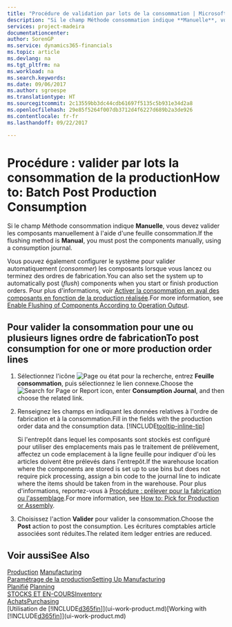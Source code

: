 ```yaml
---
title: "Procédure de validation par lots de la consommation | Microsoft Docs"
description: "Si le champ Méthode consommation indique **Manuelle**, vous devez valider les composants manuellement à l'aide d'une feuille consommation."
services: project-madeira
documentationcenter: 
author: SorenGP
ms.service: dynamics365-financials
ms.topic: article
ms.devlang: na
ms.tgt_pltfrm: na
ms.workload: na
ms.search.keywords: 
ms.date: 09/06/2017
ms.author: sgroespe
ms.translationtype: HT
ms.sourcegitcommit: 2c13559bb3dc44cdb61697f5135c5b931e34d2a8
ms.openlocfilehash: 29e85f5264f007db3712d4f6227d689b2a3de926
ms.contentlocale: fr-fr
ms.lasthandoff: 09/22/2017

---
```

# <a name="how-to-batch-post-production-consumption"></a><span data-ttu-id="d4eca-103">Procédure : valider par lots la consommation de la production</span><span class="sxs-lookup"><span data-stu-id="d4eca-103">How to: Batch Post Production Consumption</span></span>
<span data-ttu-id="d4eca-104">Si le champ Méthode consommation indique **Manuelle**, vous devez valider les composants manuellement à l'aide d'une feuille consommation.</span><span class="sxs-lookup"><span data-stu-id="d4eca-104">If the flushing method is **Manual**, you must post the components manually, using a consumption journal.</span></span>

<span data-ttu-id="d4eca-105">Vous pouvez également configurer le système pour valider automatiquement (*consommer*) les composants lorsque vous lancez ou terminez des ordres de fabrication.</span><span class="sxs-lookup"><span data-stu-id="d4eca-105">You can also set the system up to automatically post (*flush*) components when you start or finish production orders.</span></span> <span data-ttu-id="d4eca-106">Pour plus d'informations, voir [Activer la consommation en aval des composants en fonction de la production réalisée](production-how-to-flush-components-according-to-operation-output.md).</span><span class="sxs-lookup"><span data-stu-id="d4eca-106">For more information, see [Enable Flushing of Components According to Operation Output](production-how-to-flush-components-according-to-operation-output.md).</span></span>

## <a name="to-post-consumption-for-one-or-more-production-order-lines"></a><span data-ttu-id="d4eca-107">Pour valider la consommation pour une ou plusieurs lignes ordre de fabrication</span><span class="sxs-lookup"><span data-stu-id="d4eca-107">To post consumption for one or more production order lines</span></span>  
1.  <span data-ttu-id="d4eca-108">Sélectionnez l'icône ![Page ou état pour la recherche](media/ui-search/search_small.png "Page ou état pour la recherche"), entrez **Feuille consommation**, puis sélectionnez le lien connexe.</span><span class="sxs-lookup"><span data-stu-id="d4eca-108">Choose the ![Search for Page or Report](media/ui-search/search_small.png "Search for Page or Report icon") icon, enter **Consumption Journal**, and then choose the related link.</span></span>  
2.  <span data-ttu-id="d4eca-109">Renseignez les champs en indiquant les données relatives à l'ordre de fabrication et à la consommation.</span><span class="sxs-lookup"><span data-stu-id="d4eca-109">Fill in the fields with the production order data and the consumption data.</span></span> [!INCLUDE[tooltip-inline-tip](includes/tooltip-inline-tip_md.md)]  

    <span data-ttu-id="d4eca-110">Si l'entrepôt dans lequel les composants sont stockés est configuré pour utiliser des emplacements mais pas le traitement de prélèvement, affectez un code emplacement à la ligne feuille pour indiquer d'où les articles doivent être prélevés dans l'entrepôt.</span><span class="sxs-lookup"><span data-stu-id="d4eca-110">If the warehouse location where the components are stored is set up to use bins but does not require pick processing, assign a bin code to the journal line to indicate where the items should be taken from in the warehouse.</span></span> <span data-ttu-id="d4eca-111">Pour plus d'informations, reportez-vous à [Procédure : prélever pour la fabrication ou l'assemblage](warehouse-how-to-pick-for-production.md).</span><span class="sxs-lookup"><span data-stu-id="d4eca-111">For more information, see [How to: Pick for Production or Assembly](warehouse-how-to-pick-for-production.md).</span></span>  
3.  <span data-ttu-id="d4eca-112">Choisissez l'action **Valider** pour valider la consommation.</span><span class="sxs-lookup"><span data-stu-id="d4eca-112">Choose the **Post** action to post the consumption.</span></span> <span data-ttu-id="d4eca-113">Les écritures comptables article associées sont réduites.</span><span class="sxs-lookup"><span data-stu-id="d4eca-113">The related item ledger entries are reduced.</span></span>

## <a name="see-also"></a><span data-ttu-id="d4eca-114">Voir aussi</span><span class="sxs-lookup"><span data-stu-id="d4eca-114">See Also</span></span>  
<span data-ttu-id="d4eca-115">[Production](production-manage-manufacturing.md)  </span><span class="sxs-lookup"><span data-stu-id="d4eca-115">[Manufacturing](production-manage-manufacturing.md)  </span></span>  
[<span data-ttu-id="d4eca-116">Paramétrage de la production</span><span class="sxs-lookup"><span data-stu-id="d4eca-116">Setting Up Manufacturing</span></span>](production-configure-production-processes.md)  
<span data-ttu-id="d4eca-117">[Planifié](production-planning.md)    </span><span class="sxs-lookup"><span data-stu-id="d4eca-117">[Planning](production-planning.md)    </span></span>  
[<span data-ttu-id="d4eca-118">STOCKS ET EN-COURS</span><span class="sxs-lookup"><span data-stu-id="d4eca-118">Inventory</span></span>](inventory-manage-inventory.md)  
[<span data-ttu-id="d4eca-119">Achats</span><span class="sxs-lookup"><span data-stu-id="d4eca-119">Purchasing</span></span>](purchasing-manage-purchasing.md)  
<span data-ttu-id="d4eca-120">[Utilisation de [!INCLUDE[d365fin](includes/d365fin_md.md)]](ui-work-product.md)</span><span class="sxs-lookup"><span data-stu-id="d4eca-120">[Working with [!INCLUDE[d365fin](includes/d365fin_md.md)]](ui-work-product.md)</span></span>

